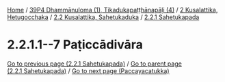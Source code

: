 
[Home](/) / [39P4 Dhammānuloma (1), Tikadukapaṭṭhānapāḷi (4)](../../../../39P4.md) / [2 Kusalattika, Hetugocchaka](../../../2.md) / [2.2 Kusalattika, Sahetukaduka](../../2.2.md) / [2.2.1 Sahetukapada](../2.2.1.md)

# 2.2.1.1--7 Paṭiccādivāra


[Go to previous page (2.2.1 Sahetukapada)](../2.2.1.md) / [Go to parent page (2.2.1 Sahetukapada)](../2.2.1.md) / [Go to next page (Paccayacatukka)](2.2.1.1--7/Paccayacatukka.md)


